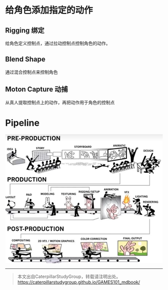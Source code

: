 # 给角色添加指定的动作

## Rigging 绑定

给角色定义控制点，通过拉动控制点控制角色的动作。

## Blend Shape 

通过混合控制点来控制角色

## Moton Capture 动捕

从真人提取控制点上的动作，再把动作用于角色的控制点

# Pipeline

![](../assets/190.PNG)

------------------------------

> 本文出自CaterpillarStudyGroup，转载请注明出处。  
> https://caterpillarstudygroup.github.io/GAMES101_mdbook/